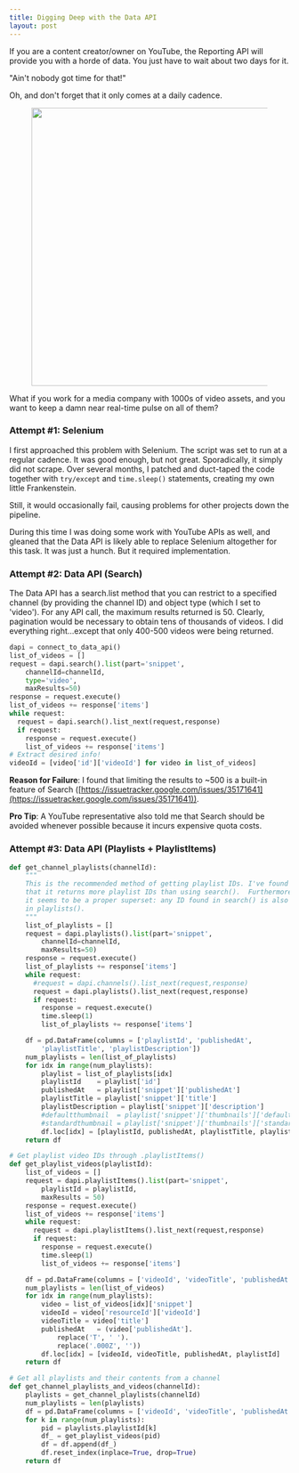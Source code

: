 ```yaml
---
title: Digging Deep with the Data API
layout: post
---
```


If you are a content creator/owner on YouTube, the Reporting API will provide you with a horde of data.  You just 
have to wait about two days for it.

"Ain't nobody got time for that!"

Oh, and don't forget that it only comes at a daily cadence.

<figure>
<img src="/images/wtf-clint.jpg" width="500vw">
</figure>

What if you work for a media company with 1000s of video assets, and you want to keep a damn near real-time pulse 
on all of them?  

### Attempt #1: Selenium
I first approached this problem with Selenium.  The script was set to run at a regular cadence.  It was good enough,
but not great.   Sporadically, it simply did not scrape.  Over several months, I patched and duct-taped the code together with 
`try/except` and `time.sleep()` statements, creating my own little Frankenstein.  

Still, it would occasionally fail, causing problems for other projects down the pipeline.

During this time I was doing some work with YouTube APIs as well, and gleaned that the Data API is likely able to 
replace Selenium altogether for this task.  It was just a hunch.  But it required implementation.

### Attempt #2: Data API (Search)
The Data API has a search.list method that you can restrict to a specified channel (by providing the channel ID) and
object type (which I set to 'video'). For any API call, the maximum results returned is 50.  Clearly, pagination would be
necessary to obtain tens of thousands of videos. I did everything right...except that only 400-500 videos were being
returned.  

```python
dapi = connect_to_data_api() 
list_of_videos = []
request = dapi.search().list(part='snippet',
    channelId=channelId,
    type='video',
    maxResults=50)
response = request.execute()
list_of_videos += response['items']
while request:
  request = dapi.search().list_next(request,response)
  if request:
    response = request.execute()
    list_of_videos += response['items']
# Extract desired info!
videoId = [video['id']['videoId'] for video in list_of_videos]
```

**Reason for Failure**: I found that limiting the results to ~500 is a built-in feature of Search 
([https://issuetracker.google.com/issues/35171641](https://issuetracker.google.com/issues/35171641)).

**Pro Tip**: A YouTube representative also told me that Search should be avoided whenever possible because it incurs expensive 
quota costs.  

### Attempt #3: Data API (Playlists + PlaylistItems)

```python
def get_channel_playlists(channelId):
    """
    This is the recommended method of getting playlist IDs. I've found
    that it returns more playlist IDs than using search().  Furthermore,
    it seems to be a proper superset: any ID found in search() is also found
    in playlists().
    """
    list_of_playlists = []
    request = dapi.playlists().list(part='snippet',
        channelId=channelId,
        maxResults=50)
    response = request.execute()
    list_of_playlists += response['items']
    while request:
      #request = dapi.channels().list_next(request,response)
      request = dapi.playlists().list_next(request,response)
      if request:
        response = request.execute()
        time.sleep(1)
        list_of_playlists += response['items']

    df = pd.DataFrame(columns = ['playlistId', 'publishedAt',
        'playlistTitle', 'playlistDescription'])
    num_playlists = len(list_of_playlists)
    for idx in range(num_playlists):
        playlist = list_of_playlists[idx]
        playlistId    = playlist['id']
        publishedAt   = playlist['snippet']['publishedAt']
        playlistTitle = playlist['snippet']['title']
        playlistDescription = playlist['snippet']['description']
        #defaultthumbnail  = playlist['snippet']['thumbnails']['default']['url']
        #standardthumbnail = playlist['snippet']['thumbnails']['standard']['url']
        df.loc[idx] = [playlistId, publishedAt, playlistTitle, playlistDescription]
    return df
```

```python
# Get playlist video IDs through .playlistItems()
def get_playlist_videos(playlistId):
    list_of_videos = []
    request = dapi.playlistItems().list(part='snippet',
        playlistId = playlistId,
        maxResults = 50)
    response = request.execute()
    list_of_videos += response['items']
    while request:
      request = dapi.playlistItems().list_next(request,response)
      if request:
        response = request.execute()
        time.sleep(1)
        list_of_videos += response['items']

    df = pd.DataFrame(columns = ['videoId', 'videoTitle', 'publishedAt', 'playlistId'])
    num_playlists = len(list_of_videos)
    for idx in range(num_playlists):
        video = list_of_videos[idx]['snippet']
        videoId = video['resourceId']['videoId']
        videoTitle = video['title']
        publishedAt   = (video['publishedAt'].
            replace('T', ' ').
            replace('.000Z', ''))
        df.loc[idx] = [videoId, videoTitle, publishedAt, playlistId]
    return df
```

```python
# Get all playlists and their contents from a channel
def get_channel_playlists_and_videos(channelId):
    playlists = get_channel_playlists(channelId)
    num_playlists = len(playlists)
    df = pd.DataFrame(columns = ['videoId', 'videoTitle', 'publishedAt', 'playlistId'])
    for k in range(num_playlists):
        pid = playlists.playlistId[k]
        df_ = get_playlist_videos(pid)
        df = df.append(df_)
        df.reset_index(inplace=True, drop=True)
    return df
```

